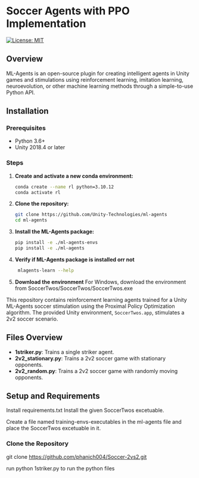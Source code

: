 # Soccer Agents with PPO Implementation


[![License: MIT](https://img.shields.io/badge/License-MIT-yellow.svg)](https://opensource.org/licenses/MIT)

## Overview

ML-Agents is an open-source plugin for creating intelligent agents in Unity games and stimulations using reinforcement learning, imitation learning, neuroevolution, or other machine learning methods through a simple-to-use Python API.

## Installation

### Prerequisites

- Python 3.6+
- Unity 2018.4 or later

### Steps

1. **Create and activate a new conda environment:**

    ```sh
    conda create --name rl python=3.10.12
    conda activate rl
    ```
2. **Clone the repository:**

    ```sh
    git clone https://github.com/Unity-Technologies/ml-agents
    cd ml-agents
    ```

3. **Install the ML-Agents package:**

    ```sh
    pip install -e ./ml-agents-envs
    pip install -e ./ml-agents
    ```
4. **Verify if ML-Agents package is installed orr not**
   ```sh
    mlagents-learn --help
    ```
5. **Download the environment**
   For Windows, download the environment from SoccerTwos/SoccerTwos/SoccerTwos.exe
   
   


This repository contains reinforcement learning agents trained for a Unity ML-Agents soccer stimulation using the Proximal Policy Optimization algorithm. The provided Unity environment, `SoccerTwos.app`, stimulates a 2v2 soccer scenario.

## Files Overview
- **1striker.py**: Trains a single striker agent.
- **2v2_stationary.py**: Trains a 2v2 soccer game with stationary opponents.
- **2v2_random.py**: Trains a 2v2 soccer game with randomly moving opponents.

## Setup and Requirements
Install requirements.txt
Install the given SoccerTwos excetuable.


Create a file named training-envs-executables in the ml-agents file and place the SoccerTwos excetuable in it.


### Clone the Repository

git clone https://github.com/phanich004/Soccer-2vs2.git

run python 1striker.py to run the python files

